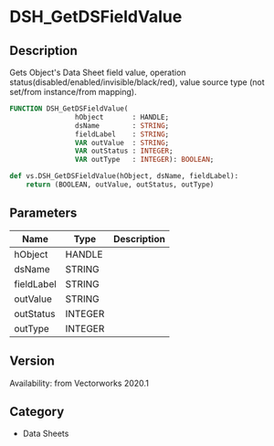 # DSH_GetDSFieldValue

## Description
Gets Object's Data Sheet field value, operation status(disabled/enabled/invisible/black/red), value source type (not set/from instance/from mapping).

```pascal
FUNCTION DSH_GetDSFieldValue(
				hObject       : HANDLE;
				dsName        : STRING;
				fieldLabel    : STRING;
				VAR outValue  : STRING;
				VAR outStatus : INTEGER;
				VAR outType   : INTEGER): BOOLEAN;
```

```python
def vs.DSH_GetDSFieldValue(hObject, dsName, fieldLabel):
    return (BOOLEAN, outValue, outStatus, outType)
```

## Parameters
|Name|Type|Description|
|---|---|---|
|hObject|HANDLE|   |
|dsName|STRING|   |
|fieldLabel|STRING|   |
|outValue|STRING|   |
|outStatus|INTEGER|   |
|outType|INTEGER|   |

## Version
Availability: from Vectorworks 2020.1

## Category
* Data Sheets

